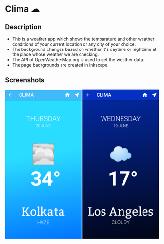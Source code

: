 # Clima ☁

## Description

- This is a weather app which shows the temparature and other weather conditions of your current location or any city of your choice.
- The background changes based on whether it's daytime or nighttime at the place whose weather we are checking.
- The API of OpenWeatherMap.org is used to get the weather data.
- The page backgrounds are created in Inkscape.
  
## Screenshots
<img src="screenshots\clima_day.png" width = 250> <img src="screenshots\clima_night.png" width = 250>